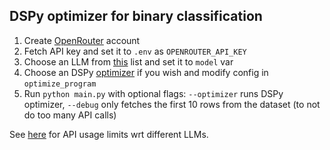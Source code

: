 ## DSPy optimizer for binary classification

1. Create [OpenRouter](https://openrouter.ai) account
2. Fetch API key and set it to `.env` as `OPENROUTER_API_KEY`
3. Choose an LLM from [this](https://models.litellm.ai) list and set it to `model` var
4. Choose an DSPy [optimizer](https://dspy.ai/learn/optimization/optimizers/) if you wish and modify config in `optimize_program` 
5. Run `python main.py` with optional flags: `--optimizer` runs DSPy optimizer, `--debug` only fetches the first 10 rows from the dataset (to not do too many API calls)

See [here](https://openrouter.ai/docs/api-reference/limits) for API usage limits wrt different LLMs.